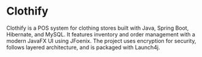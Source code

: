 # Clothify
Clothify is a POS system for clothing stores built with Java, Spring Boot, Hibernate, and MySQL. It features inventory and order management with a modern JavaFX UI using JFoenix. The project uses encryption for security, follows layered architecture, and is packaged with Launch4j.
